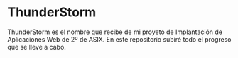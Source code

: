# ThunderStorm
ThunderStorm es el nombre que recibe de mi proyeto de Implantación de Aplicaciones Web de 2º de ASIX.
En este repositorio subiré todo el progreso que se lleve a cabo.
